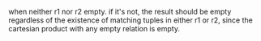 when neither r1 nor r2 empty.
if it's not, the result should be empty regardless of the existence of matching tuples in either r1 or r2, since the cartesian product with any empty relation is empty.